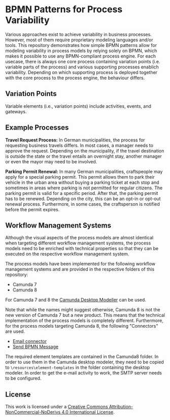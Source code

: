 # BPMN Patterns for Process Variability

Various approaches exist to achieve variability in business processes.
However, most of them require proprietary modeling languages and/or tools.
This repository demonstrates how simple BPMN patterns allow for modeling variability in process models by relying solely on BPMN, which makes it possible to use any BPMN-compliant process engine.
For each usecase, there is always one core process containing variation points (i.e. variable parts of the process) and various supporting processes enablich variability.
Depending on which supporting process is deployed together with the core process to the process engine, the behaviour differs.

## Variation Points

Variable elements (i.e., variation points) include activities, events, and gateways.

## Example Processes

**Travel Request Process:** In German municipalities, the process for requesting business travels differs.
In most cases, a manager needs to approve the request. Depending on the municipality, if the travel destination is outside the state or the travel entails an overnight stay, another manager or even the mayor may need to be involved.

**Parking Permit Renewal:** In many German municipalities, craftspeople may apply for a special parking permit.
This permit allows them to park their vehicle in the urban area without buying a parking ticket at each stop and sometimes in areas where parking is not permitted for regular citizens.
The parking permit is valid for a specific period.
After that, the parking permit has to be renewed.
Depending on the city, this can be an opt-in or opt-out renewal process.
Furthermore, in some cases, the craftsperson is notified before the permit expires.

## Workflow Management Systems

Although the visual aspects of the process models are almost identical when targeting different workflow management systems, the process models need to be enriched with technical properties so that they can be executed on the respective workflow management system.

The process models have been implemented for the following workflow management systems and are provided in the respective folders of this repository:

* Camunda 7
* Camunda 8

For Camunda 7 and 8 the [Camunda Desktop Modeller](https://camunda.com/download/modeler/) can be used.

Note that while the names might suggest otherwise, Camunda 8 is not the new version of Camunda 7 but a new product.
This means that the technical implementation of the process models is completely different.
Furthermore, for the process models targeting Camunda 8, the following "Connectors" are used.

* [Email connector](https://docs.camunda.io/docs/components/connectors/out-of-the-box-connectors/email/) 
* [Send BPMN Message](https://marketplace.camunda.com/en-US/apps/448966/send-bpmn-message)

The required element templates are contained in the Camunda8 folder. In order to use them in the Camunda desktop modeler, they need to be copied to `\resources\element-templates` in the folder containing the desktop modeler.
In order to get the e-mail activity to work, the SMTP server needs to be configured.

## License 
[cc-by-nc-nd]: http://creativecommons.org/licenses/by-nc-nd/4.0/


This work is licensed under a
[Creative Commons Attribution-NonCommercial-NoDerivs 4.0 International License][cc-by-nc-nd].